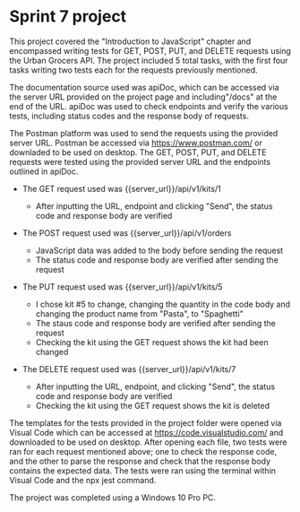 # Sprint 7 project

This project covered the "Introduction to JavaScript" chapter and encompassed writing tests for GET, POST, PUT, and DELETE requests using the Urban Grocers API. The project included 5 total tasks, with the first four tasks writing two tests each for the requests previously mentioned. 

The documentation source used was apiDoc, which can be accessed via the server URL provided on the project page and including"/docs" at the end of the URL. apiDoc was used to check endpoints and verify the various tests, including status codes and the response body of requests. 

The Postman platform was used to send the requests using the provided server URL. Postman be accessed via https://www.postman.com/ or downladed to be used on desktop. The GET, POST, PUT, and DELETE requests were tested using the provided server URL and the endpoints outlined in apiDoc. 

- The GET request used was {{server_url}}/api/v1/kits/1
    - After inputting the URL, endpoint and clicking "Send", the status code and response body are verified 

- The POST request used was {{server_url}}/api/v1/orders
    - JavaScript data was added to the body before sending the request
    - The status code and response body are verified after sending the request

- The PUT request used was {{server_url}}/api/v1/kits/5
    - I chose kit #5 to change, changing the quantity in the code body and changing the product name from "Pasta", to "Spaghetti" 
    - The staus code and response body are verified after sending the request
    - Checking the kit using the GET request shows the kit had been changed

- The DELETE request used was {{server_url}}/api/v1/kits/7
    - After inputting the URL, endpoint, and clicking "Send", the status code and response body are verified
    - Checking the kit using the GET request shows the kit is deleted

The templates for the tests provided in the project folder were opened via Visual Code which can be accessed at https://code.visualstudio.com/ and downloaded to be used on desktop. After opening each file, two tests were ran for each request mentioned above; one to check the response code, and the other to parse the response and check that the response body contains the expected data. The tests were ran using the terminal within Visual Code and the npx jest command. 

The project was completed using a Windows 10 Pro PC.